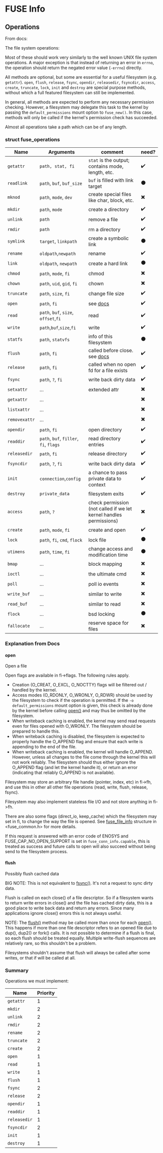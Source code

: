 # FUSE Info

## Operations

From docs:

The file system operations:

Most of these should work very similarly to the well known UNIX file system operations.  A major exception is that instead of returning an error in `errno`, the operation should return the negated error value (`-errno`) directly.

All methods are optional, but some are essential for a useful filesystem (e.g. `getattr`).  `open`, `flush`, `release`, `fsync`, `opendir`, `releasedir`, `fsyncdir`, `access`, `create`, `truncate`, `lock`, `init` and `destroy` are special purpose methods, without which a full featured filesystem can still be implemented.

In general, all methods are expected to perform any necessary permission checking. However, a filesystem may delegate this task to the kernel by passing the `default_permissions` mount option to `fuse_new()`. In this case, methods will only be called if the kernel's permission check has succeeded.

Almost all operations take a path which can be of any length.

### struct fuse_operations

| Name          | Arguments                              | comment                                                      | need?                    |
| ------------- | -------------------------------------- | ------------------------------------------------------------ | ------------------------ |
| `getattr`     | `path, stat, fi`                       | `stat` is the output; contains mode, length, etc.            | :heavy_check_mark:       |
| `readlink`    | `path`, `buf`, `buf_size`              | `buf` is filled with link target                             | :black_circle:           |
| `mknod`       | `path`, `mode`, `dev`                  | create special files like char, block, etc.                  | :heavy_multiplication_x: |
| `mkdir`       | `path`, `mode`                         | create a directory                                           | :heavy_check_mark:       |
| `unlink`      | `path`                                 | remove a file                                                | :heavy_check_mark:       |
| `rmdir`       | `path`                                 | rm a directory                                               | :heavy_check_mark:       |
| `symlink`     | `target`, `linkpath`                   | create a symbolic link                                       | :black_circle:           |
| `rename`      | `oldpath`,`newpath`                    | rename                                                       | :heavy_check_mark:       |
| `link`        | `oldpath`, `newpath`                   | create a hard link                                           | :black_circle:           |
| `chmod`       | `path`, `mode`, `fi`                   | chmod                                                        | :heavy_multiplication_x: |
| `chown`       | `path`, `uid`, `gid`, `fi`             | chown                                                        | :heavy_multiplication_x: |
| `truncate`    | `path`, `size`, `fi`                   | change file size                                             | :heavy_check_mark:       |
| `open`        | `path`, `fi`                           | see [docs](#open)                                            | :heavy_check_mark:       |
| `read`        | `path`, `buf`, `size`, `offset`,`fi`   | read                                                         | :heavy_check_mark:       |
| `write`       | `path`,`buf`,`size`,`fi`               | write                                                        | :heavy_check_mark:       |
| `statfs`      | `path`, `statvfs`                      | info of this filesystem                                      | :black_circle:           |
| `flush`       | `path`, `fi`                           | called before close. see [docs](#flush)                      | :heavy_check_mark:       |
| `release`     | `path`, `fi`                           | called when no open fd for a file exists                     | :heavy_check_mark:       |
| `fsync`       | `path`, `?`, `fi`                      | write back dirty data                                        | :heavy_check_mark:       |
| `setxattr`    | ...                                    | extended attr                                                | :heavy_multiplication_x: |
| `getxattr`    | ...                                    |                                                              | :heavy_multiplication_x: |
| `listxattr`   | ...                                    |                                                              | :heavy_multiplication_x: |
| `removexattr` | ...                                    |                                                              | :heavy_multiplication_x: |
| `opendir`     | `path`, `fi`                           | open directory                                               | :heavy_check_mark:       |
| `readdir`     | `path`, `buf`, `filler`, `fi`, `flags` | read directory entries                                       | :heavy_check_mark:       |
| `releasedir`  | `path`, `fi`                           | release directory                                            | :heavy_check_mark:       |
| `fsyncdir`    | `path`, `?`, `fi`                      | write back dirty data                                        | :heavy_check_mark:       |
| `init`        | `connection`,`config`                  | a chance to pass private data to context                     | :heavy_check_mark:       |
| `destroy`     | `private_data`                         | filesystem exits                                             | :heavy_check_mark:       |
| `access`      | `path`, `?`                            | check permission (not called if we let kernel handles permissions) | :heavy_multiplication_x: |
| `create`      | `path`, `mode`, `fi`                   | create and open                                              | :heavy_check_mark:       |
| `lock`        | `path`, `fi`, `cmd`, `flock`           | lock file                                                    | :black_circle:           |
| `utimens`     | `path`, `time`, `fi`                   | change access and modification time                          | :black_circle:           |
| `bmap`        | ...                                    | block mapping                                                | :heavy_multiplication_x: |
| `ioctl`       | ...                                    | the ultimate cmd                                             | :heavy_multiplication_x: |
| `poll`        | ...                                    | poll io events                                               | :heavy_multiplication_x: |
| `write_buf`   | ...                                    | similar to write                                             | :heavy_multiplication_x: |
| `read_buf`    | ...                                    | similar to read                                              | :heavy_multiplication_x: |
| `flock`       | ...                                    | bsd locking                                                  | :black_circle:           |
| `fallocate`   | ...                                    | reserve space for files                                      | :heavy_multiplication_x: |

### Explanation from Docs

#### open

Open a file

Open flags are available in fi->flags. The following rules apply.

- Creation (O_CREAT, O_EXCL, O_NOCTTY) flags will be filtered out / handled by the kernel.
- Access modes (O_RDONLY, O_WRONLY, O_RDWR) should be used by the filesystem to check if the operation is permitted. If the `-o default_permissions` mount option is given, this check is already done by the kernel before calling [open()](http://libfuse.github.io/doxygen/structfuse__operations.html#a14b98c3f7ab97cc2ef8f9b1d9dc0709d) and may thus be omitted by the filesystem.
- When writeback caching is enabled, the kernel may send read requests even for files opened with O_WRONLY. The filesystem should be prepared to handle this.
- When writeback caching is disabled, the filesystem is expected to properly handle the O_APPEND flag and ensure that each write is appending to the end of the file.
- When writeback caching is enabled, the kernel will handle O_APPEND. However, unless all changes to the file come through the kernel this will not work reliably. The filesystem should thus either ignore the O_APPEND flag (and let the kernel handle it), or return an error (indicating that reliably O_APPEND is not available).

Filesystem may store an arbitrary file handle (pointer, index, etc) in fi->fh, and use this in other all other file operations (read, write, flush, release, fsync).

Filesystem may also implement stateless file I/O and not store anything in fi->fh.

There are also some flags (direct_io, keep_cache) which the filesystem may set in fi, to change the way the file is opened. See [fuse_file_info](http://libfuse.github.io/doxygen/structfuse__file__info.html) structure in <fuse_common.h> for more details.

If this request is answered with an error code of ENOSYS and FUSE_CAP_NO_OPEN_SUPPORT is set in `fuse_conn_info.capable`, this is treated as success and future calls to open will also succeed without being send to the filesystem process.

#### flush

Possibly flush cached data

BIG NOTE: This is not equivalent to [fsync()](http://libfuse.github.io/doxygen/structfuse__operations.html#a92bdd6f43ba390a54ac360541c56b528). It's not a request to sync dirty data.

Flush is called on each close() of a file descriptor. So if a filesystem wants to return write errors in close() and the file has cached dirty data, this is a good place to write back data and return any errors. Since many applications ignore close() errors this is not always useful.

NOTE: The [flush()](http://libfuse.github.io/doxygen/structfuse__operations.html#ad4ec9c309072a92dd82ddb20efa4ab14) method may be called more than once for each [open()](http://libfuse.github.io/doxygen/structfuse__operations.html#a14b98c3f7ab97cc2ef8f9b1d9dc0709d). This happens if more than one file descriptor refers to an opened file due to dup(), dup2() or fork() calls. It is not possible to determine if a flush is final, so each flush should be treated equally. Multiple write-flush sequences are relatively rare, so this shouldn't be a problem.

Filesystems shouldn't assume that flush will always be called after some writes, or that if will be called at all.



### Summary

Operations we must implement:

| Name         | Priority |
| ------------ | -------- |
| `getattr`    | 1        |
| `mkdir`      | 2        |
| `unlink`     | 2        |
| `rmdir`      | 2        |
| `rename`     | 2        |
| `truncate`   | 2        |
| `create`     | 2        |
| `open`       | 1        |
| `read`       | 1        |
| `write`      | 1        |
| `flush`      | 1        |
| `fsync`      | 2        |
| `release`    | 2        |
| `opendir`    | 1        |
| `readdir`    | 1        |
| `releasedir` | 1        |
| `fsyncdir`   | 2        |
| `init`       | 1        |
| `destroy`    | 1        |

